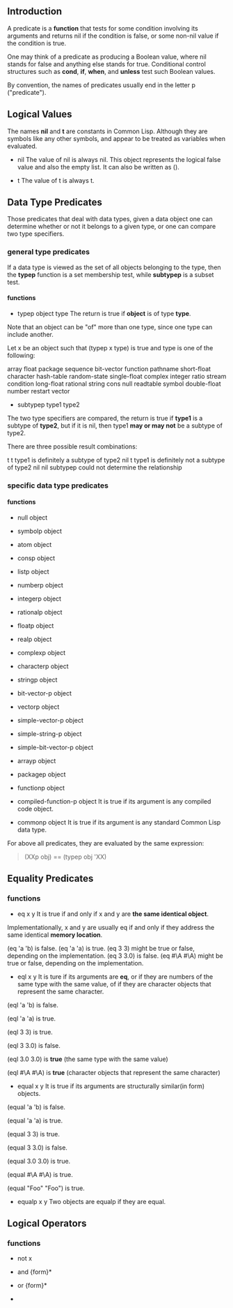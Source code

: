 
## Introduction

A predicate is a **function** that tests for some condition involving its arguments and 
returns nil if the condition is false, or some non-nil value if the condition is true.

One may think of a predicate as producing a Boolean value, where nil stands for false and
anything else stands for true. Conditional control structures such as **cond**, **if**,
**when**, and **unless** test such Boolean values.

By convention, the names of predicates usually end in the letter p ("predicate").


## Logical Values

The names **nil** and **t** are constants in Common Lisp.
Although they are symbols like any other symbols, and appear to be treated as variables
when evaluated.

- nil
The value of nil is always nil.
This object represents the logical false value and also the empty list. It can also be
written as ().

- t
The value of t is always t.

## Data Type Predicates

Those predicates that deal with data types, given a data object one can determine whether
or not it belongs to a given type, or one can compare two type specifiers.

### general type predicates

If a data type is viewed as the set of all objects belonging to the type, then the 
**typep** function is a set membership test, while **subtypep** is a subset test.

#### functions

- typep object type
The return is true if **object** is of type **type**.

Note that an object can be "of" more than one type, since one type can include another.

Let x be an object such that (typep x type) is true and type is one of the following:

array           float         package         sequence 
bit-vector      function      pathname        short-float 
character       hash-table    random-state    single-float 
complex         integer       ratio           stream 
condition       long-float    rational        string 
cons            null          readtable       symbol 
double-float    number        restart         vector


- subtypep type1 type2

The two type specifiers are compared, the return is true if **type1** is a subtype of 
**type2**, but if it is nil, then type1 **may or may not** be a subtype of type2.

There are three possible result combinations:

t    t    type1 is definitely a subtype of type2
nil  t    type1 is definitely not a subtype of type2
nil  nil  subtypep could not determine the relationship


### specific data type predicates

#### functions

- null object

- symbolp object

- atom object

- consp object

- listp object

- numberp object

- integerp object

- rationalp object

- floatp object

- realp object

- complexp object

- characterp object

- stringp object

- bit-vector-p object

- vectorp object

- simple-vector-p object

- simple-string-p object

- simple-bit-vector-p object

- arrayp object

- packagep object

- functionp object

- compiled-function-p object
It is true if its argument is any compiled code object.

- commonp object
It is true if its argument is any standard Common Lisp data type.


For above all predicates, they are evaluated by the same expression:

> (XXp obj) == (typep obj 'XX)


## Equality Predicates

### functions

- eq x y
It is true if and only if x and y are **the same identical object**.

Implementationally, x and y are usually eq if and only if they address the same identical 
**memory location**.

(eq 'a 'b) is false. 
(eq 'a 'a) is true. 
(eq 3 3) might be true or false, depending on the implementation. 
(eq 3 3.0) is false.
(eq #\A #\A) might be true or false, depending on the implementation. 

- eql x y
It is ture if its arguments are **eq**, or if they are numbers of the same type with the
same value, of if they are character objects that represent the same character.

(eql 'a 'b) is false. 

(eql 'a 'a) is true. 

(eql 3 3) is true. 

(eql 3 3.0) is false. 

(eql 3.0 3.0) is **true** (the same type with the same value)

(eql #\A #\A) is **true** (character objects that represent the same character)


- equal x y
It is true if its arguments are structurally similar(in form) objects.

(equal 'a 'b) is false. 

(equal 'a 'a) is true. 

(equal 3 3) is true. 

(equal 3 3.0) is false. 

(equal 3.0 3.0) is true. 

(equal #\A #\A) is true. 

(equal "Foo" "Foo") is true. 

- equalp x y
Two objects are equalp if they are equal.


## Logical Operators

### functions

- not x

- and {form}*

- or {form}*

- 




